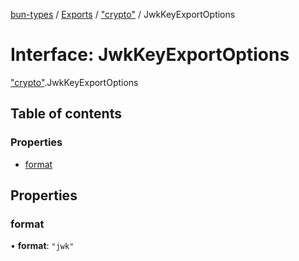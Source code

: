 [bun-types](https://oven-sh.github.io/bun-types/README.md) / [Exports](https://oven-sh.github.io/bun-types/modules.md) / ["crypto"](https://oven-sh.github.io/bun-types/modules/crypto_.md) / JwkKeyExportOptions

# Interface: JwkKeyExportOptions

["crypto"](https://oven-sh.github.io/bun-types/modules/crypto_.md).JwkKeyExportOptions

## Table of contents

### Properties

- [format](https://oven-sh.github.io/bun-types/interfaces/crypto_.JwkKeyExportOptions.md#format)

## Properties

### format

• **format**: ``"jwk"``

